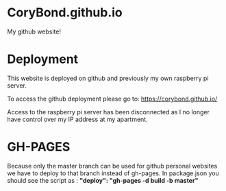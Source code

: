 # CoryBond.github.io
My github website!

# Deployment

This website is deployed on github and previously my own raspberry pi server.

To access the github deployment please go to: https://corybond.github.io/

Access to the raspberry pi server has been disconnected as I no longer have control over my IP address at my apartment.

# GH-PAGES

Because only the master branch can be used for github personal websites we have to deploy to that branch instead of gh-pages.
In package.json you should see the script as : __"deploy": "gh-pages -d build -b master"__
